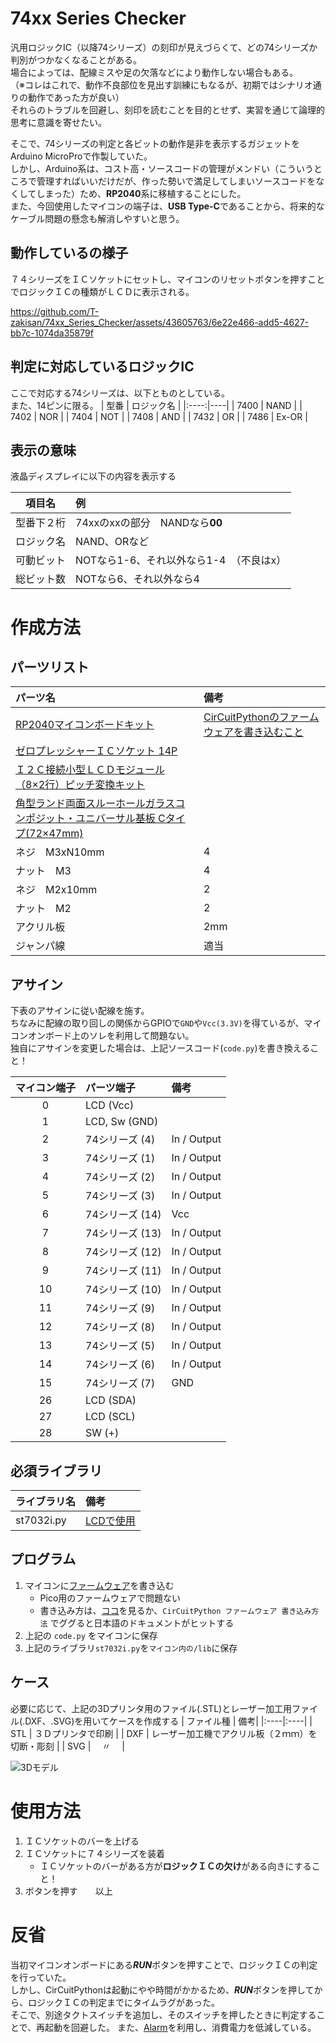 # 74xx Series Checker
汎用ロジックIC（以降74シリーズ）の刻印が見えづらくて、どの74シリーズか判別がつかなくなることがある。  
場合によっては、配線ミスや足の欠落などにより動作しない場合もある。  
（※コレはこれで、動作不良部位を見出す訓練にもなるが、初期ではシナリオ通りの動作であった方が良い）  
それらのトラブルを回避し、刻印を読むことを目的とせず、実習を通じて論理的思考に意識を寄せたい。  

そこで、74シリーズの判定と各ビットの動作是非を表示するガジェットをArduino MicroProで作製していた。  
しかし、Arduino系は、コスト高・ソースコードの管理がメンドい（こういうところで管理すればいいだけだが、作った勢いで満足してしまいソースコードをなくしてしまった）ため、**RP2040**系に移植することにした。  
また、今回使用したマイコンの端子は、**USB Type-C**であることから、将来的なケーブル問題の懸念も解消しやすいと思う。

## 動作しているの様子
７４シリーズをＩＣソケットにセットし、マイコンのリセットボタンを押すことでロジックＩＣの種類がＬＣＤに表示される。  

https://github.com/T-zakisan/74xx_Series_Checker/assets/43605763/6e22e466-add5-4627-bb7c-1074da35879f




## 判定に対応しているロジックIC
ここで対応する74シリーズは、以下とものとしている。  
また、14ピンに限る。
| 型番 | ロジック名 |
|:----:|----|
| 7400 | NAND |
| 7402 | NOR |
| 7404 | NOT |
| 7408 | AND |
| 7432 | OR |
| 7486 | Ex-OR |


## 表示の意味
液晶ディスプレイに以下の内容を表示する

| 項目名 | 例 |
|:----:|:----|
| 型番下２桁 | 74xxのxxの部分　NANDなら**00** |
| ロジック名 | NAND、ORなど |
| 可動ビット | NOTなら1-6、それ以外なら1-4　（不良はx） |
| 総ビット数 | NOTなら6、それ以外なら4 |



# 作成方法
## パーツリスト
| パーツ名 | 備考 |
|:----|:----|
| [RP2040マイコンボードキット](https://akizukidenshi.com/catalog/g/gK-17542/) | [CirCuitPythonのファームウェアを書き込むこと](https://circuitpython.org/board/raspberry_pi_pico/) |
| [ゼロプレッシャーＩＣソケット 14P](https://akizukidenshi.com/catalog/g/gP-12073/) ||
| [Ｉ２Ｃ接続小型ＬＣＤモジュール（8×2行）ピッチ変換キット](https://akizukidenshi.com/catalog/g/gK-06795/) ||
| [角型ランド両面スルーホールガラスコンポジット・ユニバーサル基板 Cタイプ(72×47mm)](https://akizukidenshi.com/catalog/g/gP-09747/) ||
| ネジ　M3xN10mm | 4 |
| ナット　M3 | 4 |
| ネジ　M2x10mm | 2 |
| ナット　M2 | 2 |
| アクリル板 | 2mm |
| ジャンパ線 | 適当 |



## アサイン
下表のアサインに従い配線を施す。  
ちなみに配線の取り回しの関係からGPIOで`GND`や`Vcc(3.3V)`を得ているが、マイコンオンボード上のソレを利用して問題ない。  
独自にアサインを変更した場合は、上記ソースコード(`code.py`)を書き換えること！

| マイコン端子 | パーツ端子 | 備考|
|:----:|:----|:----|
| 0 | LCD (Vcc) |  |
| 1 | LCD, Sw (GND) |  |
| 2 | 74シリーズ (4) | In / Output |
| 3 | 74シリーズ (1) | In / Output |
| 4 | 74シリーズ (2) | In / Output |
| 5 | 74シリーズ (3) | In / Output |
| 6 | 74シリーズ (14) | Vcc |
| 7 | 74シリーズ (13) | In / Output |
| 8 | 74シリーズ (12) | In / Output |
| 9 | 74シリーズ (11) | In / Output |
| 10 | 74シリーズ (10) | In / Output |
| 11 | 74シリーズ (9) | In / Output |
| 12 | 74シリーズ (8) | In / Output |
| 13 | 74シリーズ (5) | In / Output |
| 14 | 74シリーズ (6) | In / Output |
| 15 | 74シリーズ (7) | GND |
| 26 | LCD (SDA) |  |
| 27 | LCD (SCL) |  |
| 28 | SW (+) |  |



## 必須ライブラリ
| ライブラリ名 | 備考|
|:----|:----|
| st7032i.py | [LCDで使用](https://gist.github.com/boochow/6ffd0c939abbcc1a9c62bf6ab6b60cef#file-st7032i-py) |



## プログラム
1. マイコンに[ファームウェア](https://circuitpython.org/board/raspberry_pi_pico/)を書き込む
   - Pico用のファームウェアで問題ない
   - 書き込み方は、[ココ](https://learn.adafruit.com/welcome-to-circuitpython/installing-circuitpython)を見るか、`CirCuitPython ファームウェア 書き込み方法` でググると日本語のドキュメントがヒットする
2. 上記の `code.py` をマイコンに保存
3. 上記のライブラリ`st7032i.py`を`マイコン内の/lib`に保存



## ケース
必要に応じて、上記の3Dプリンタ用のファイル(.STL)とレーザー加工用ファイル(.DXF、.SVG)を用いてケースを作成する
| ファイル種 | 備考|
|:----|:----|
| STL | ３Ｄプリンタで印刷 |
| DXF | レーザー加工機でアクリル板（２ｍｍ）を切断・彫刻 |
| SVG | 　〃　 |

![3Dモデル](https://github.com/T-zakisan/74xx_Series_Checker/assets/43605763/fa5a7cfd-f1e0-4d45-9869-e81ebbe8d518)






# 使用方法
1. ＩＣソケットのバーを上げる
2. ＩＣソケットに７４シリーズを装着
   - ＩＣソケットのバーがある方が**ロジックＩＣの欠け**がある向きにすること！
3. ボタンを押す　　以上



# 反省
当初マイコンオンボードにある***RUN***ボタンを押すことで、ロジックＩＣの判定を行っていた。  
しかし、CirCuitPythonは起動にやや時間がかかるため、***RUN***ボタンを押してから、ロジックＩＣの判定までにタイムラグがあった。  
そこで、別途タクトスイッチを追加し、そのスイッチを押したときに判定することで、再起動を回避した。
また、[Alarm](**https://docs.circuitpython.org/en/latest/shared-bindings/alarm/index.html**)を利用し、消費電力を低減している。  

